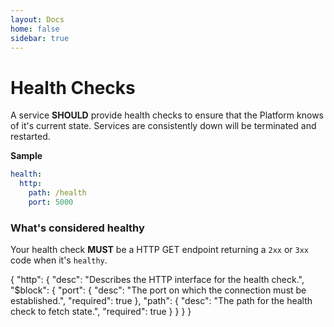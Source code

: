 ```yaml
---
layout: Docs
home: false
sidebar: true
---
```

# Health Checks

A service **SHOULD** provide health checks to ensure that the Platform knows of it's current state.
Services are consistently down will be terminated and restarted.

**Sample**

```yaml
health:
  http:
    path: /health
    port: 5000
```

### What's considered healthy

Your health check **MUST** be a HTTP GET endpoint returning a `2xx` or `3xx` code when it's `healthy`.

<json-table>
<p>
{
  "http": {
    "desc": "Describes the HTTP interface for the health check.",
    "$block": {
      "port": {
        "desc": "The port on which the connection must be established.",
        "required": true
      },
      "path": {
        "desc": "The path for the health check to fetch state.",
        "required": true
      }
    }
  }
}
</p>
</json-table>
